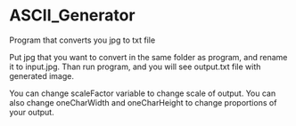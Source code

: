 # ASCII_Generator
Program that converts you jpg to txt file

Put jpg that you want to convert in the same folder as program, and rename it to input.jpg. Than run program, and you will see output.txt file with generated image.

You can change scaleFactor variable to change scale of output. You can also change oneCharWidth and oneCharHeight to change proportions of your output.
